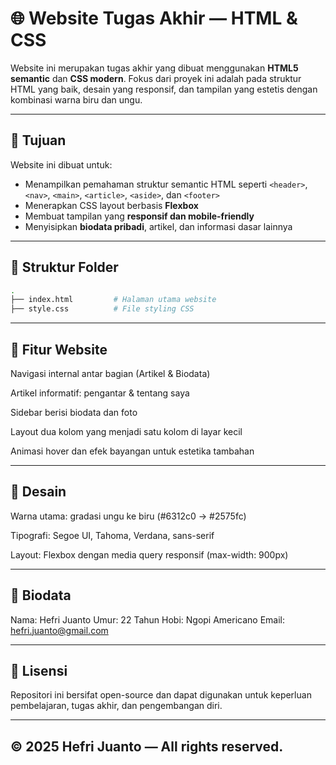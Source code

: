 # 🌐 Website Tugas Akhir — HTML & CSS

Website ini merupakan tugas akhir yang dibuat menggunakan **HTML5 semantic** dan **CSS modern**. Fokus dari proyek ini adalah pada struktur HTML yang baik, desain yang responsif, dan tampilan yang estetis dengan kombinasi warna biru dan ungu.

---

## 🎯 Tujuan

Website ini dibuat untuk:
- Menampilkan pemahaman struktur semantic HTML seperti `<header>`, `<nav>`, `<main>`, `<article>`, `<aside>`, dan `<footer>`
- Menerapkan CSS layout berbasis **Flexbox**
- Membuat tampilan yang **responsif dan mobile-friendly**
- Menyisipkan **biodata pribadi**, artikel, dan informasi dasar lainnya

---

## 📁 Struktur Folder

```bash
.
├── index.html         # Halaman utama website
├── style.css          # File styling CSS
```

---

## 🧩 Fitur Website
Navigasi internal antar bagian (Artikel & Biodata)

Artikel informatif: pengantar & tentang saya

Sidebar berisi biodata dan foto

Layout dua kolom yang menjadi satu kolom di layar kecil

Animasi hover dan efek bayangan untuk estetika tambahan

---

## 🎨 Desain
Warna utama: gradasi ungu ke biru (#6312c0 → #2575fc)

Tipografi: Segoe UI, Tahoma, Verdana, sans-serif

Layout: Flexbox dengan media query responsif (max-width: 900px)

---

## 👤 Biodata
Nama: Hefri Juanto
Umur: 22 Tahun
Hobi: Ngopi Americano
Email: hefri.juanto@gmail.com

---

## 📝 Lisensi
Repositori ini bersifat open-source dan dapat digunakan untuk keperluan pembelajaran, tugas akhir, dan pengembangan diri.

---

## © 2025 Hefri Juanto — All rights reserved.

